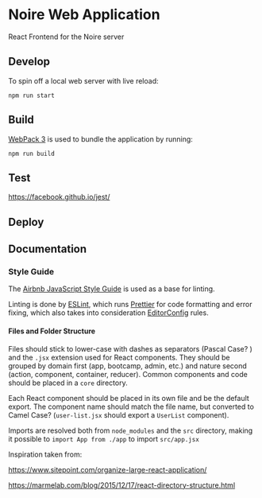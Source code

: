# Noire Web Application

React Frontend for the Noire server

## Develop

To spin off a local web server with live reload:

`npm run start`

## Build

[WebPack 3](https://webpack.js.org) is used to bundle the application by running:

`npm run build`

## Test

https://facebook.github.io/jest/

## Deploy

## Documentation

### Style Guide

The [Airbnb JavaScript Style Guide](https://github.com/airbnb/javascript) is used as a base for linting.

Linting is done by [ESLint](https://eslint.org), which runs [Prettier](https://prettier.io) for code formatting and error fixing, which also takes into consideration [EditorConfig](http://editorconfig.org) rules.

#### Files and Folder Structure

Files should stick to lower-case with dashes as separators (Pascal Case? ) and the `.jsx` extension used for React components. They should be grouped by domain first (app, bootcamp, admin, etc.) and nature second (action, component, container, reducer). Common components and code should be placed in a `core` directory.

Each React component should be placed in its own file and be the default export. The component name should match the file name, but converted to Camel Case? (`user-list.jsx` should export a `UserList` component).

Imports are resolved both from `node_modules` and the `src` directory, making it possible to `import App from ./app` to import `src/app.jsx`

Inspiration taken from:

https://www.sitepoint.com/organize-large-react-application/

https://marmelab.com/blog/2015/12/17/react-directory-structure.html
